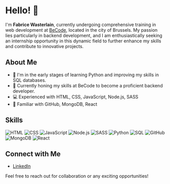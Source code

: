 # Hello! 👋

I'm **Fabrice Wasterlain**, currently undergoing comprehensive training in web development at [BeCode](https://becode.org/), located in the city of Brussels. My passion lies particularly in backend development, and I am enthusiastically seeking an internship opportunity in this dynamic field to further enhance my skills and contribute to innovative projects.

## About Me

- 🌱 I'm in the early stages of learning Python and improving my skills in SQL databases.
- 💼 Currently honing my skills at BeCode to become a proficient backend developer.
- 💻 Experienced with HTML, CSS, JavaScript, Node.js, SASS
- 🚀 Familiar with GitHub, MongoDB, React

## Skills

![HTML](https://img.shields.io/badge/HTML-%23E44D26.svg?style=for-the-badge&logo=html5&logoColor=white)
![CSS](https://img.shields.io/badge/CSS-%231572B6.svg?style=for-the-badge&logo=css3&logoColor=white)
![JavaScript](https://img.shields.io/badge/JavaScript-%23F7DF1E.svg?style=for-the-badge&logo=javascript&logoColor=black)
![Node.js](https://img.shields.io/badge/Node.js-%23339933.svg?style=for-the-badge&logo=node.js&logoColor=white)
![SASS](https://img.shields.io/badge/SASS-hotpink.svg?style=for-the-badge&logo=sass&logoColor=white)
![Python](https://img.shields.io/badge/Python-%230776DB.svg?style=for-the-badge&logo=python&logoColor=white)
![SQL](https://img.shields.io/badge/SQL-%2300748D.svg?style=for-the-badge&logo=sqlite&logoColor=white)
![GitHub](https://img.shields.io/badge/GitHub-%23181717.svg?style=for-the-badge&logo=github&logoColor=white)
![MongoDB](https://img.shields.io/badge/MongoDB-%234ea94b.svg?style=for-the-badge&logo=mongodb&logoColor=white)
![React](https://img.shields.io/badge/React-%2361DAFB.svg?style=for-the-badge&logo=react&logoColor=black)

## Connect with Me

- [LinkedIn](https://www.linkedin.com/in/fabrice-wasterlain/)

Feel free to reach out for collaboration or any exciting opportunities!

